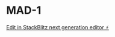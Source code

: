 # MAD-1

[Edit in StackBlitz next generation editor ⚡️](https://stackblitz.com/~/github.com/kamilrazadev/MAD-1)